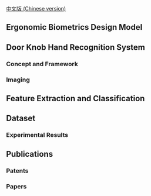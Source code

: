 [中文版 (Chinese version)](/cn/)


## Ergonomic Biometrics Design Model ##

## Door Knob Hand Recognition System ##

### Concept and Framework ###

### Imaging ###

## Feature Extraction and Classification ##

## Dataset ##

### Experimental Results  ###

## Publications ##

### Patents ###

### Papers ###